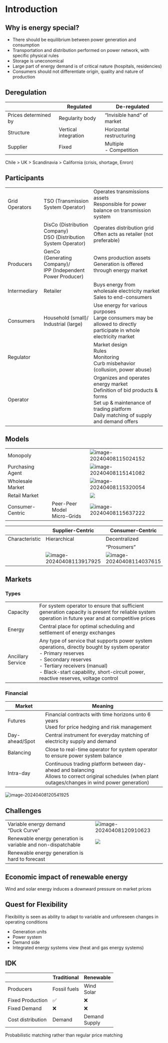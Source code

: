 # Introduction

## Why is energy special?

- There should be equilibrium between power generation and consumption
- Transportation and distribution performed on power network, with specific physical rules
- Storage is uneconomical
- Large part of energy demand is of critical nature (hospitals, residencies)
- Consumers should not differentiate origin, quality and nature of production

## Deregulation

|                      | Regulated            | De-regulated                |
| -------------------- | -------------------- | --------------------------- |
| Prices determined by | Regularity body      | “Invisible hand” of market  |
| Structure            | Vertical integration | Horizontal restructuring    |
| Supplier             | Fixed                | Multiple<br />- Competition |

Chile > UK > Scandinavia > California (crisis, shortage, Enron)

## Participants

|                |                                                              |                                                              |
| -------------- | ------------------------------------------------------------ | ------------------------------------------------------------ |
| Grid Operators | TSO (Transmission System Operator)                           | Operates transmissions assets<br />Responsible for power balance on transmission system |
|                | DisCo (Distribution Company)<br />DSO (Distribution System Operator) | Operates distribution grid<br />Often acts as retailer (not preferable) |
| Producers      | GenCo (Generating Company)/<br />IPP (Independent Power Producer) | Owns production assets<br />Generation is offered through energy market |
| Intermediary   | Retailer                                                     | Buys energy from wholesale electricity market<br />Sales to end-consumers |
| Consumers      | Household (small)/<br />Industrial (large)                   | Use energy for various purposes<br />Large consumers may be allowed to directly participate in whole electricity market |
| Regulator      |                                                              | Market design<br />Rules<br />Monitoring<br />Curb misbehavior (collusion, power abuse) |
| Operator       |                                                              | Organizes and operates energy market<br />Definition of bid products & forms<br />Set up & maintenance of trading platform<br />Daily matching of supply and demand offers |

## Models

|                 |  | |
|---              | --- | ---|
|Monopoly         |  | ![image-20240408115024152](./assets/image-20240408115024152.png)|
|Purchasing Agent |  | ![image-20240408115141082](./assets/image-20240408115141082.png)|
|Wholesale Market |  | ![image-20240408115320054](./assets/image-20240408115320054.png)|
|Retail Market | | ![](./assets/image-20240408115440160.png) |
|Consumer-Centric | Peer-Peer Model<br />Micro-Grids | ![image-20240408115637222](./assets/image-20240408115637222.png) |

|                | Supplier-Centric                                          | Consumer-Centric                                          |
| -------------- | --------------------------------------------------------- | --------------------------------------------------------- |
| Characteristic | Hierarchical                                              | Decentralized                                             |
|                |                                                           | “Prosumers”                                               |
|                | ![image-20240408113917925](./assets/supplier_centric.png) | ![image-20240408114037615](./assets/consumer_centric.png) |

## Markets

### Types

|                   |                                                              |
| ----------------- | ------------------------------------------------------------ |
| Capacity          | For system operator to ensure that sufficient generation capacity is present for reliable system operation in future year and at competitive prices |
| Energy            | Central place for optimal scheduling and settlement of energy exchanges |
| Ancillary Service | Any type of service that supports power system operations, directly bought by system operator<br />- Primary reserves<br />- Secondary reserves<br />- Tertiary receivers (manual)<br />- Black-start capability, short-circuit power, reactive reserves, voltage control |

### Financial

| Market         | Meaning                                                      |
| -------------- | ------------------------------------------------------------ |
| Futures        | Financial contracts with time horizons unto 6 years<br />Used for price hedging and risk management |
| Day-ahead/Spot | Central instrument for everyday matching of electricity supply and demand |
| Balancing      | Close to real-time operator for system operator to ensure power system balance |
| Intra-day      | Continuous trading platform between day-ahead and balancing<br />Allows to correct original schedules (when plant outages/changes in wind power generation) |

![image-20240408120541925](./assets/image-20240408120541925.png)

## Challenges

|                                                              |                                                              |
| ------------------------------------------------------------ | ------------------------------------------------------------ |
| Variable energy demand<br />“Duck Curve”                     | ![image-20240408120910623](./assets/image-20240408120910623.png) |
| Renewable energy generation is variable and non-dispatchable | ![](./assets/image-20240408121115323.png)                    |
| Renewable energy generation is hard to forecast              |                                                              |

## Economic impact of renewable energy

Wind and solar energy induces a downward pressure on market prices

## Quest for Flexibility

Flexibility is seen as ability to adapt to variable and unforeseen changes in operating conditions

- Generation units
- Power system
- Demand side
- Integrated energy systems view (heat and gas energy systems)

## IDK

|                   | Traditional  | Renewable          |
| ----------------- | ------------ | ------------------ |
| Producers         | Fossil fuels | Wind<br />Solar    |
| Fixed Production  | ✅            | ❌                  |
| Fixed Demand      | ❌            | ❌                  |
| Cost distribution | Demand       | Demand<br />Supply |

Probabilistic matching rather than regular price matching